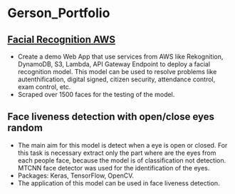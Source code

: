 # Gerson_Portfolio

## [Facial Recognition AWS](https://github.com/G-Tox/flask_recog)
* Create a demo Web App that use services from AWS like Rekognition, DynamoDB, S3, Lambda, API Gateway Endpoint to deploy a facial recognition model. This model can be used to resolve problems like autenthification, digital signed, citizen security, attendance control, exam control, etc.
* Scraped over 1500 faces for the testing of the model.

## Face liveness detection with open/close eyes random
* The main aim for this model is detect when a eye is open or closed. For this task is necessary extract only the part where are the eyes from each people face, because the model is of classification not detection. MTCNN face detector was used for the identification of the eyes.
* Packages: Keras, TensorFlow, OpenCV.
* The application of this model can be used in face liveness detection.

